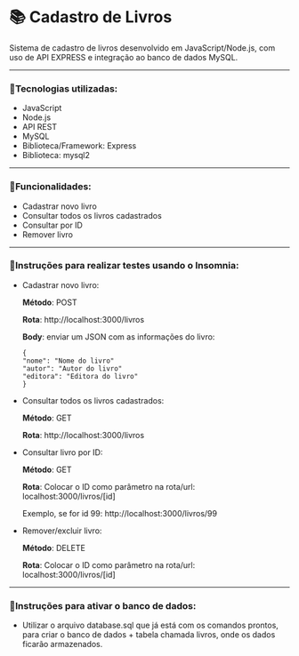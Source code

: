 # 📚 Cadastro de Livros

Sistema de cadastro de livros desenvolvido em JavaScript/Node.js, 
com uso de API EXPRESS e integração ao banco de dados MySQL.

---

### 📌Tecnologias utilizadas:
- JavaScript
- Node.js
- API REST
- MySQL
- Biblioteca/Framework: Express
- Biblioteca: mysql2

---

### 📌Funcionalidades:

- Cadastrar novo livro
- Consultar todos os livros cadastrados
- Consultar por ID
- Remover livro

---

### 📌Instruções para realizar testes usando o Insomnia:

- Cadastrar novo livro:



  **Método**: POST


  **Rota**:
  http://localhost:3000/livros



  **Body**: enviar um JSON com as informações 
  do livro:
  ```
  {
  "nome": "Nome do livro"
  "autor": "Autor do livro"
  "editora": "Editora do livro"
  }
  ```



- Consultar todos os livros cadastrados:



  **Método**: GET


  **Rota**: http://localhost:3000/livros



- Consultar livro por ID:



  **Método**: GET


  **Rota**: Colocar o ID como parâmetro na rota/url: localhost:3000/livros/[id]



  Exemplo, se for id 99: http://localhost:3000/livros/99



- Remover/excluir livro:



  **Método**: DELETE


  **Rota**: Colocar o ID como parâmetro na rota/url: localhost:3000/livros/[id]

---

### 📌Instruções para ativar o banco de dados:

  - Utilizar o arquivo database.sql que já está com os comandos prontos,
   para criar o banco de dados + tabela chamada livros, onde os dados ficarão armazenados.
